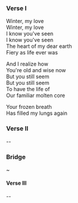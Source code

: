 ### Verse I
Winter, my love  
Winter, my love  
I know you've seen  
I know you've seen  
The heart of my dear earth  
Fiery as life ever was

And I realize how  
You're old and wise now  
But you still seem  
But you still seem  
To have the life of  
Our familiar molten core

Your frozen breath  
Has filled my lungs again

### Verse II

--

### Bridge

~

#### Verse III

--
